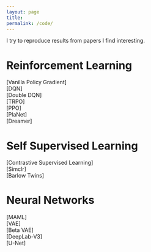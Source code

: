 ```yaml
---
layout: page
title: 
permalink: /code/
---
```


I try to reproduce results from papers I find interesting. 


<h1> Reinforcement Learning </h1>
[Vanilla Policy Gradient] </br>
[DQN] </br>
[Double DQN] </br>
[TRPO] </br>
[PPO] </br>
[PlaNet] </br>
[Dreamer] </br>


<h1> Self Supervised Learning </h1>

[Contrastive Supervised Learning] </br>
[Simclr] </br>
[Barlow Twins] </br>



<h1> Neural Networks </h1>
[MAML] </br>
[VAE] </br>
[Beta VAE] </br>
[DeepLab-V3] </br>
[U-Net] </br>

